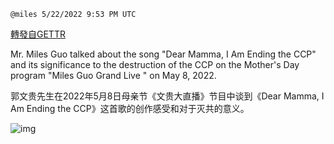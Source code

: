 
`@miles 5/22/2022 9:53 PM UTC`

[轉發自GETTR](https://gettr.com/post/p1avt4z4610)

Mr. Miles Guo talked about the song "Dear Mamma, I Am Ending the CCP" and its significance to the destruction of the CCP on the Mother's Day program "Miles Guo Grand Live " on May 8, 2022.

郭文贵先生在2022年5月8日母亲节《文贵大直播》节目中谈到《Dear Mamma, I Am Ending the CCP》这首歌的创作感受和对于灭共的意义。

![img](https://media.gettr.com/group6/origin/2022/05/22/21/8a086d8b-813b-e87a-f0b5-f82537f66f76/out.jpg)
